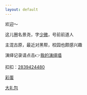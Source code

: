 ```yaml
---
layout: default
---
```



欢迎～

这儿圈名景尧，字[少微](./another-page.html)，号前前道人

主混古原，最近对黑帮，校园也颇感兴趣

演绎记录请点击👉[我的演绎墙](./docs/my-page.html)

扣扣：[2839424480](https://raw.githubusercontent.com/UserT2019/UserT2019.github.io/master/assets/img/qqewm.jpg)

[彩蛋](./docs/caidan.html)
 
[大礼包](./docs/cgcdalibao.html)
